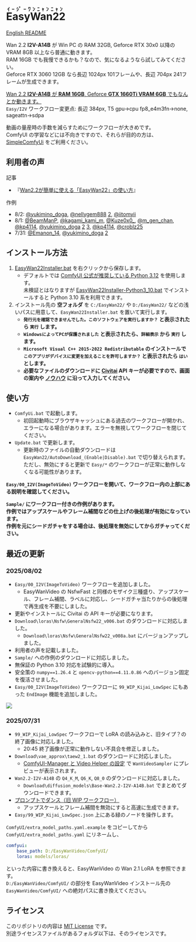 ﻿# <ruby>EasyWan22<rt>ｲｰｼﾞｰﾜﾝﾆｬﾝﾆｬﾝ</rt></ruby>

[English README](README_en.md)

Wan 2.2 **I2V-A14B** が Win PC の RAM 32GB, Geforce RTX 30x0 以降の VRAM 8GB 以上なら普通に動きます。  
RAM 16GB でも我慢できるかも？なので、気になるようなら試してみてください。  
Geforce RTX 3060 12GB なら長辺 1024px 101フレームや、長辺 704px 241フレームが生成できます。

[Wan 2.2 **I2V-A14B** が **RAM 16GB**, Geforce **GTX 1660Ti VRAM 6GB** でもなんとか動きます。](https://yyy.wpx.jp/2025/08/EasyWan22_I2V-A14B_Vram6GB_Ram16GB.mp4)  
`Easy/I2V` ワークフロー変更点: 長辺 384px, T5 gpu->cpu fp8_e4m3fn->none, sageattn->sdpa

動画の量産時の手数を減らすためにワークフローが大きめです。  
ComfyUI の学習などには不向きですので、それらが目的の方は、[SimpleComfyUi](https://github.com/Zuntan03/SimpleComfyUi) をご利用ください。

## 利用者の声

記事

- 『[Wan2.2が簡単に使える「EasyWan22」の使い方](https://note.com/aiaicreate/n/n0c24cf1a8035)』

作例

- 8/2: [@yukimino_doga](https://x.com/yukimino_doga/status/1951447771086725594), [@nellygem888](https://x.com/nellygem888/status/1951302176556589368) [2](https://x.com/nellygem888/status/1951313234662924646), [@iitomyii](https://x.com/iitomyii/status/1951352115835838685)
- 8/1: [@BeamManP](https://x.com/BeamManP/status/1950969267484238201), [@kagami_kami_m](https://x.com/kagami_kami_m/status/1951218120171106682), [@Kuze0x0_](https://x.com/Kuze0x0_/status/1950953805618835893), [@m_gen_chan](https://x.com/m_gen_chan/status/1951116909933633797), [@kp4114](https://x.com/kp4114/status/1951150976116859195), [@yukimino_doga](https://x.com/yukimino_doga/status/1950816818408374735) [2](https://x.com/yukimino_doga/status/1951263437939425350) [3](https://x.com/yukimino_doga/status/1950768548600770891), [@kp4114](https://x.com/kp4114/status/1951150976116859195), [@croblz25](https://x.com/croblz25/status/1950944166097326435)
- 7/31: [@Emanon_14](https://x.com/Emanon_14/status/1950892068705841599), [@yukimino_doga](https://x.com/yukimino_doga/status/1950761171797377392) [2](https://x.com/yukimino_doga/status/1950878350257312142)

## インストール方法

1. [EasyWan22Installer.bat](https://github.com/Zuntan03/EasyWan22/raw/main/EasyWan22/EasyWan22Installer.bat?ver=0) を右クリックから保存します。
	- デフォルトでは [ComfyUI 公式が推奨している Python 3.12](https://github.com/comfyanonymous/ComfyUI#manual-install-windows-linux) を使用します。  
	未検証とはなりますが [EasyWan22Installer-Python3_10.bat](https://github.com/Zuntan03/EasyWan22/raw/main/EasyWan22/EasyWan22Installer-Python3_10.bat?ver=0) でインストールすると Python 3.10 系を利用できます。
2. インストール先の **空フォルダ** を `C:/EasyWan22/` や `D:/EasyWan22/` などの浅いパスに用意して、`EasyWan22Installer.bat` を置いて実行します。
	- **`発行元を確認できませんでした。このソフトウェアを実行しますか？` と表示されたら `実行` します。**
	- **`WindowsによってPCが保護されました` と表示されたら、`詳細表示` から `実行` します。**
	- **`Microsoft Visual C++ 2015-2022 Redistributable` のインストールで `このアプリがデバイスに変更を加えることを許可しますか？` と表示されたら `はい` とします。**
	- **必要なファイルのダウンロードに [Civitai](https://civitai.com/) API キーが必要ですので、画面の案内や [ノウハウ](https://www.google.com/search?q=civitai+api+key) に沿って入力してください。**

## 使い方

- `ComfyUi.bat` で起動します。
	- 初回起動時にブラウザキャッシュにある過去のワークフローが開かれ、エラーになる場合があります。エラーを無視してワークフローを閉じてください。
- `Update.bat` で更新します。
	- 更新時のファイルの自動ダウンロードは `EasyWan22/AutoDownload_(Enable|Disable).bat` で切り替えられます。  
	ただし、無効にすると更新で `Easy/*` のワークフローが正常に動作しなくなる可能性があります。

**`Easy/00_I2V(ImageToVideo)` ワークフローを開いて、ワークフロー内の上部にある説明を確認してください。**

**`Sample/` にワークフロー付きの作例があります。**  
**作例ではアップスケールやフレーム補間などの仕上げの後処理が有効になっています。**  
**作例を元にシードガチャをする場合は、後処理を無効にしてからガチャってください。**

## 最近の更新

### 2025/08/02

- `Easy/00_I2V(ImageToVideo)` ワークフローを追加しました。
	- EasyWanVideo の NsfwFast と同様のモザイク三種盛り、アップスケール、フレーム補間、ラベルに対応し、シードガチャ当たりからの後処理で再生成を不要にしました。
- 更新やインストールに Civitai の API キーが必要になります。
- `Download\loras\Nsfw\GeneralNsfw22_v006.bat` のダウンロードに対応しました。
	- `Download\loras\Nsfw\GeneralNsfw22_v008a.bat` にバージョンアップしました。
- 利用者の声を記載しました。
- `Sample/` への作例のダウンロードに対応しました。
- 無保証の Python 3.10 対応を試験的に導入。
- 安全策の `numpy==1.26.4` と `opencv-python==4.11.0.86` へのバージョン固定を復活させました。
- `Easy/00_I2V(ImageToVideo)` ワークフローに `99_WIP_Kijai_LowSpec` にもあった `EndImage` 機能を追加しました。

![](https://raw.githubusercontent.com/wiki/Zuntan03/EasyWan22/log/202508/I2V.webp)

### 2025/07/31

- `99_WIP_Kijai_LowSpec` ワークフローで LoRA の読み込みと、旧タイプ？の終了画像に対応しました。
	- 20:45 終了画像が正常に動作しない不具合を修正しました。
- `Download\vae_approx\taew2_1.bat` のダウンロードに対応しました。
	- [ComfyUI-Manager と Video Helper の設定](https://github.com/kijai/ComfyUI-WanVideoWrapper/issues/229#issuecomment-2729456556) で `WanVideoSampler` にプレビューが表示されます。
- `Wan2.2-I2V-A14B` の `Q4_K_M`, `Q6_K`, `Q8_0` のダウンロードに対応しました。
	- `Download\diffusion_models\Base-Wan2.2-I2V-A14B.bat` でまとめてダウンロードできます。
- [プロンプトでダンス（旧 WIP ワークフロー）](https://yyy.wpx.jp/2025/07/20250731-EasyWan22.mp4)
	- アップスケールとフレーム補間を無効にすると高速に生成できます。
- `Easy/99_WIP_Kijai_LowSpec.json` 上にある緑のノードを操作します。

`ComfyUI/extra_model_paths.yaml.example` をコピーしてから `ComfyUI/extra_model_paths.yaml` にリネームし、
```yaml
comfyui:
    base_path: D:/EasyWanVideo/ComfyUI/
    loras: models/loras/
```
といった内容に書き換えると、EasyWanVideo の Wan 2.1 LoRA を参照できます。  
`D:/EasyWanVideo/ComfyUI/` の部分を EasyWanVideo インストール先の `EasyWanVideo/ComfyUI/` への絶対パスに書き換えてください。

## ライセンス

このリポジトリの内容は [MIT License](./LICENSE.txt) です。  
別途ライセンスファイルがあるフォルダ以下は、そのライセンスです。
